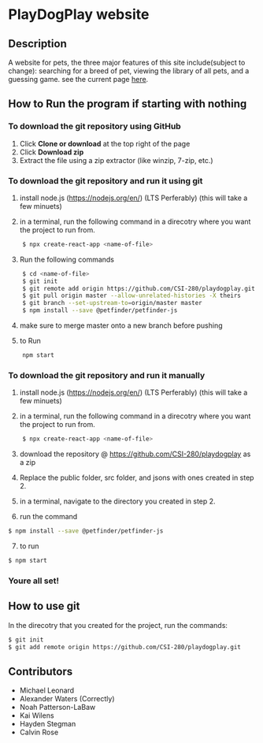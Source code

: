 # PlayDogPlay website

## Description

A website for pets, the three major features of this site include(subject to change): searching for a breed of pet,
viewing the library of all pets, and a guessing game.
see the current page [here](https://csi-280.github.io/playdogplay/).

## How to Run the program if starting with nothing


### To download the git repository using GitHub

1. Click **Clone or download** at the top right of the page
2. Click **Download zip**
3. Extract the file using a zip extractor (like winzip, 7-zip, etc.)


### To download the git repository and run it using git

1. install node.js (https://nodejs.org/en/) (LTS Perferably)
    (this will take a few minuets)

2. in a terminal, run the following command in a direcotry where you want the project to run from.
```bash
    $ npx create-react-app <name-of-file>
```

3. Run the following commands
```bash
    $ cd <name-of-file>
    $ git init
    $ git remote add origin https://github.com/CSI-280/playdogplay.git
    $ git pull origin master --allow-unrelated-histories -X theirs
	$ git branch --set-upstream-to=origin/master master
    $ npm install --save @petfinder/petfinder-js
```

4. make sure to merge master onto a new branch before pushing

5. to Run
```bash
	npm start
```



### To download the git repository and run it manually

1. install node.js (https://nodejs.org/en/) (LTS Perferably)
    (this will take a few minuets)

2. in a terminal, run the following command in a direcotry where you want the project to run from.
```bash
    $ npx create-react-app <name-of-file>
```

3. download the repository @ https://github.com/CSI-280/playdogplay as a zip

4. Replace the public folder, src folder, and jsons with ones created in step 2.

5. in a terminal, navigate to the directory you created in step 2.

6. run the command 
```bash 
$ npm install --save @petfinder/petfinder-js
```

7. to run
```bash 
$ npm start
```



### Youre all set!





## How to use git

In the direcotry that you created for the project, run the commands:
```bash
$ git init
$ git add remote origin https://github.com/CSI-280/playdogplay.git
```

## Contributors
* Michael Leonard
* Alexander Waters (Correctly)
* Noah Patterson-LaBaw
* Kai Wilens
* Hayden Stegman
* Calvin Rose
